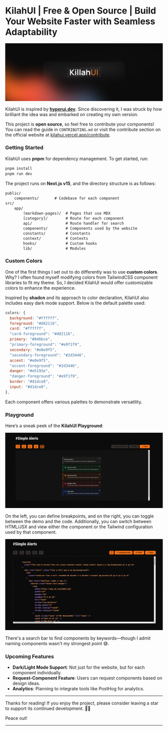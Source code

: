 # KilahUI | Free & Open Source | Build Your Website Faster with Seamless Adaptability

![KilahUI](./public/assets/killahUI.png)


KilahUI is inspired by **[hyperui.dev](https://hyperui.dev/)**. Since discovering it, I was struck by how brilliant the idea was and embarked on creating my own version.

This project is **open source**, so feel free to contribute your components! You can read the guide in `CONTRIBUTING.md` or visit the contribute section on the official website at [kilahui.vercel.app/contribute](https://kilahui.vercel.app/contribute).

### Getting Started

KilahUI uses **pnpm** for dependency management. To get started, run:

```bash
pnpm install
pnpm run dev
```

The project runs on **Next.js v15**, and the directory structure is as follows:

```plaintext
public/
    components/       # Codebase for each component
src/
    app/
        (markdown-pages)/  # Pages that use MDX
        [category]/        # Route for each component
        api/               # Route handler for search
        components/        # Components used by the website
        constants/         # Constants
        context/           # Contexts
        hooks/             # Custom hooks
        lib/               # Modules
```

### Custom Colors

One of the first things I set out to do differently was to use **custom colors**. Why? I often found myself modifying colors from TailwindCSS component libraries to fit my theme. So, I decided KilahUI would offer customizable colors to enhance the experience. 

Inspired by **shadcn** and its approach to color declaration, KilahUI also includes easy dark mode support. Below is the default palette used:

```javascript
colors: {
  background: "#ffffff",
  foreground: "#d82116",
  card: "#ffffff",
  "card-foreground": "#d82116",
  primary: "#846bce",
  "primary-foreground": "#e9f1f9",
  secondary: "#e0e9f5",
  "secondary-foreground": "#2d3446",
  accent: "#e0e9f5",
  "accent-foreground": "#2d3446",
  danger: "#e5193e",
  "danger-foreground": "#e9f1f9",
  border: "#d1dce8",
  input: "#d1dce8",
},
```

Each component offers various palettes to demonstrate versatility.

### Playground

Here’s a sneak peek of the **KilahUI Playground**:

![KilahUI playground](./public/assets/1.png)

On the left, you can define breakpoints, and on the right, you can toggle between the demo and the code. Additionally, you can switch between HTML/JSX and view either the component or the Tailwind configuration used by that component.

![KilahUI playground](./public/assets/2.png)

There's a search bar to find components by keywords—though I admit naming components wasn't my strongest point 😅.

### Upcoming Features

- **Dark/Light Mode Support**: Not just for the website, but for each component individually.
- **Request-Component Feature**: Users can request components based on design ideas.
- **Analytics**: Planning to integrate tools like PostHog for analytics.

---

Thanks for reading! If you enjoy the project, please consider leaving a star to support its continued development. 🙏✨

Peace out!

---